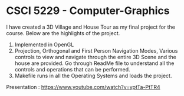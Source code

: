 # CSCI 5229 - Computer-Graphics

I have created a 3D Village and House Tour as my final project for the course. Below are the highlights of the project.

1. Implemented in OpenGL
2. Projection, Orthogonal and First Person Navigation Modes, Various controls to view and navigate through the entire 3D Scene and the house are provided. Go through ReadMe file to understand all the controls and operations that can be performed.
3. Makefile runs in all the Operating Systems and loads the project.

Presentation : https://www.youtube.com/watch?v=yptTa-PtTR4
